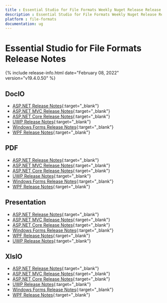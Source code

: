 ```yaml
---
title : Essential Studio for File Formats Weekly Nuget Release Release Notes  
description : Essential Studio for File Formats Weekly Nuget Release Release Notes  
platform : file-formats
documentation: ug
---
```


# Essential Studio for File Formats  Release Notes  

{% include release-info.html date="February 08, 2022" version="v19.4.0.50" %} 

## DocIO

* [ASP.NET Release Notes](/aspnet/release-notes/v19.4.0.50#docio){:target="_blank"}
* [ASP.NET MVC Release Notes](/aspnetmvc/release-notes/v19.4.0.50#docio){:target="_blank"}
* [ASP.NET Core Release Notes](/aspnet-core/release-notes/v19.4.0.50#docio){:target="_blank"}
* [UWP Release Notes](/uwp/release-notes/v19.4.0.50#docio){:target="_blank"}
* [Windows Forms Release Notes](/windowsforms/release-notes/v19.4.0.50#docio){:target="_blank"}
* [WPF Release Notes](/wpf/release-notes/v19.4.0.50#docio){:target="_blank"}


## PDF

* [ASP.NET Release Notes](/aspnet/release-notes/v19.4.0.50#pdf){:target="_blank"}
* [ASP.NET MVC Release Notes](/aspnetmvc/release-notes/v19.4.0.50#pdf){:target="_blank"}
* [ASP.NET Core Release Notes](/aspnet-core/release-notes/v19.4.0.50#pdf){:target="_blank"}
* [UWP Release Notes](/uwp/release-notes/v19.4.0.50#pdf){:target="_blank"}
* [Windows Forms Release Notes](/windowsforms/release-notes/v19.4.0.50#pdf){:target="_blank"}
* [WPF Release Notes](/wpf/release-notes/v19.4.0.50#pdf){:target="_blank"}


## Presentation

* [ASP.NET Release Notes](/aspnet/release-notes/v19.4.0.50#presentation){:target="_blank"}
* [ASP.NET MVC Release Notes](/aspnetmvc/release-notes/v19.4.0.50#presentation){:target="_blank"}
* [ASP.NET Core Release Notes](/aspnet-core/release-notes/v19.4.0.50#presentation){:target="_blank"}
* [Windows Forms Release Notes](/windowsforms/release-notes/v19.4.0.50#presentation){:target="_blank"}
* [WPF Release Notes](/wpf/release-notes/v19.4.0.50#presentation){:target="_blank"}
* [UWP Release Notes](/uwp/release-notes/v19.4.0.50#presentation){:target="_blank"}


## XlsIO

* [ASP.NET Release Notes](/aspnet/release-notes/v19.4.0.50#xlsio){:target="_blank"}
* [ASP.NET MVC Release Notes](/aspnetmvc/release-notes/v19.4.0.50#xlsio){:target="_blank"}
* [ASP.NET Core Release Notes](/aspnet-core/release-notes/v19.4.0.50#xlsio){:target="_blank"}
* [UWP Release Notes](/uwp/release-notes/v19.4.0.50#xlsio){:target="_blank"}
* [Windows Forms Release Notes](/windowsforms/release-notes/v19.4.0.50#xlsio){:target="_blank"}
* [WPF Release Notes](/wpf/release-notes/v19.4.0.50#xlsio){:target="_blank"}